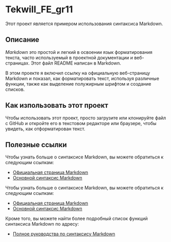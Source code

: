 # Tekwill_FE_gr11


Этот проект является примером использования синтаксиса Markdown.


## Описание


*Markdown* это простой и легкий в освоении язык форматирования текста, часто используемый в проектной документации и веб-страницах. Этот файл README написан в Markdown.

В этом проекте я включил ссылку на официальную веб-страницу Markdown и показал, как форматировать текст, используя различные функции, также как выделение полужирным шрифтом и создание списков.


## Как изпользовать этот проект


Чтобы использовать этот проект, просто загрузите или клонируйте файл с GitHub и откройте его в текстовом редакторе или браузере, чтобы увидеть, как отформатирован текст.


##  Полезные ссылки


Чтобы узнать больше о синтаксисе Markdown, вы можете обратиться к следующим ссылкам:

- [Официальная страница Markdown](https://www.markdownguide.org/)
- [Основной синтаксис Markdown](https://www.markdownguide.org/basic-syntax/)

Чтобы узнать больше о синтаксисе Markdown, вы можете обратиться к следующим ссылкам:

- [Официальная страница Markdown](https://www.markdownguide.org/)
- [Основной синтаксис Markdown](https://www.markdownguide.org/basic-syntax/)

Кроме того, вы можете найти более подробный список функций синтаксиса Markdown по адресу:

- [Полное руководства по синтаксису Markdown](https://www.markdownguide.org/getting-started/)